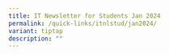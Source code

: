 ```yaml
---
title: IT Newsletter for Students Jan 2024
permalink: /quick-links/itnlstud/jan2024/
variant: tiptap
description: ""
---
```

